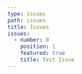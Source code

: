 ```yaml
---
type: issues
path: issues
title: Issues
issues:
  - number: 0
    position: 1
    featured: true
    title: Test Issue
---
```


